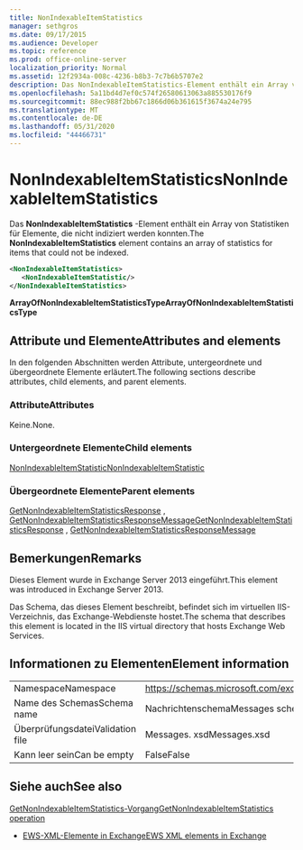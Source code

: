 ```yaml
---
title: NonIndexableItemStatistics
manager: sethgros
ms.date: 09/17/2015
ms.audience: Developer
ms.topic: reference
ms.prod: office-online-server
localization_priority: Normal
ms.assetid: 12f2934a-008c-4236-b8b3-7c7b6b5707e2
description: Das NonIndexableItemStatistics-Element enthält ein Array von Statistiken für Elemente, die nicht indiziert werden konnten.
ms.openlocfilehash: 5a11bd4d7ef0c574f26580613063a885530176f9
ms.sourcegitcommit: 88ec988f2bb67c1866d06b361615f3674a24e795
ms.translationtype: MT
ms.contentlocale: de-DE
ms.lasthandoff: 05/31/2020
ms.locfileid: "44466731"
---
```

# <a name="nonindexableitemstatistics"></a><span data-ttu-id="bb500-103">NonIndexableItemStatistics</span><span class="sxs-lookup"><span data-stu-id="bb500-103">NonIndexableItemStatistics</span></span>

<span data-ttu-id="bb500-104">Das **NonIndexableItemStatistics** -Element enthält ein Array von Statistiken für Elemente, die nicht indiziert werden konnten.</span><span class="sxs-lookup"><span data-stu-id="bb500-104">The **NonIndexableItemStatistics** element contains an array of statistics for items that could not be indexed.</span></span> 
  
```XML
<NonIndexableItemStatistics>
   <NonIndexableItemStatistic/>
</NonIndexableItemStatistics>
```

 <span data-ttu-id="bb500-105">**ArrayOfNonIndexableItemStatisticsType**</span><span class="sxs-lookup"><span data-stu-id="bb500-105">**ArrayOfNonIndexableItemStatisticsType**</span></span>
## <a name="attributes-and-elements"></a><span data-ttu-id="bb500-106">Attribute und Elemente</span><span class="sxs-lookup"><span data-stu-id="bb500-106">Attributes and elements</span></span>

<span data-ttu-id="bb500-107">In den folgenden Abschnitten werden Attribute, untergeordnete und übergeordnete Elemente erläutert.</span><span class="sxs-lookup"><span data-stu-id="bb500-107">The following sections describe attributes, child elements, and parent elements.</span></span>
  
### <a name="attributes"></a><span data-ttu-id="bb500-108">Attribute</span><span class="sxs-lookup"><span data-stu-id="bb500-108">Attributes</span></span>

<span data-ttu-id="bb500-109">Keine.</span><span class="sxs-lookup"><span data-stu-id="bb500-109">None.</span></span>
  
### <a name="child-elements"></a><span data-ttu-id="bb500-110">Untergeordnete Elemente</span><span class="sxs-lookup"><span data-stu-id="bb500-110">Child elements</span></span>

[<span data-ttu-id="bb500-111">NonIndexableItemStatistic</span><span class="sxs-lookup"><span data-stu-id="bb500-111">NonIndexableItemStatistic</span></span>](nonindexableitemstatistic.md)
  
### <a name="parent-elements"></a><span data-ttu-id="bb500-112">Übergeordnete Elemente</span><span class="sxs-lookup"><span data-stu-id="bb500-112">Parent elements</span></span>

<span data-ttu-id="bb500-113">[GetNonIndexableItemStatisticsResponse](getnonindexableitemstatisticsresponse.md) , [GetNonIndexableItemStatisticsResponseMessage](getnonindexableitemstatisticsresponsemessage.md)</span><span class="sxs-lookup"><span data-stu-id="bb500-113">[GetNonIndexableItemStatisticsResponse](getnonindexableitemstatisticsresponse.md) , [GetNonIndexableItemStatisticsResponseMessage](getnonindexableitemstatisticsresponsemessage.md)</span></span>
  
## <a name="remarks"></a><span data-ttu-id="bb500-114">Bemerkungen</span><span class="sxs-lookup"><span data-stu-id="bb500-114">Remarks</span></span>

<span data-ttu-id="bb500-115">Dieses Element wurde in Exchange Server 2013 eingeführt.</span><span class="sxs-lookup"><span data-stu-id="bb500-115">This element was introduced in Exchange Server 2013.</span></span>
  
<span data-ttu-id="bb500-116">Das Schema, das dieses Element beschreibt, befindet sich im virtuellen IIS-Verzeichnis, das Exchange-Webdienste hostet.</span><span class="sxs-lookup"><span data-stu-id="bb500-116">The schema that describes this element is located in the IIS virtual directory that hosts Exchange Web Services.</span></span>
  
## <a name="element-information"></a><span data-ttu-id="bb500-117">Informationen zu Elementen</span><span class="sxs-lookup"><span data-stu-id="bb500-117">Element information</span></span>

|||
|:-----|:-----|
|<span data-ttu-id="bb500-118">Namespace</span><span class="sxs-lookup"><span data-stu-id="bb500-118">Namespace</span></span>  <br/> |https://schemas.microsoft.com/exchange/services/2006/messages  <br/> |
|<span data-ttu-id="bb500-119">Name des Schemas</span><span class="sxs-lookup"><span data-stu-id="bb500-119">Schema name</span></span>  <br/> |<span data-ttu-id="bb500-120">Nachrichtenschema</span><span class="sxs-lookup"><span data-stu-id="bb500-120">Messages schema</span></span>  <br/> |
|<span data-ttu-id="bb500-121">Überprüfungsdatei</span><span class="sxs-lookup"><span data-stu-id="bb500-121">Validation file</span></span>  <br/> |<span data-ttu-id="bb500-122">Messages. xsd</span><span class="sxs-lookup"><span data-stu-id="bb500-122">Messages.xsd</span></span>  <br/> |
|<span data-ttu-id="bb500-123">Kann leer sein</span><span class="sxs-lookup"><span data-stu-id="bb500-123">Can be empty</span></span>  <br/> |<span data-ttu-id="bb500-124">False</span><span class="sxs-lookup"><span data-stu-id="bb500-124">False</span></span>  <br/> |
   
## <a name="see-also"></a><span data-ttu-id="bb500-125">Siehe auch</span><span class="sxs-lookup"><span data-stu-id="bb500-125">See also</span></span>



[<span data-ttu-id="bb500-126">GetNonIndexableItemStatistics-Vorgang</span><span class="sxs-lookup"><span data-stu-id="bb500-126">GetNonIndexableItemStatistics operation</span></span>](getnonindexableitemstatistics-operation.md)


- [<span data-ttu-id="bb500-127">EWS-XML-Elemente in Exchange</span><span class="sxs-lookup"><span data-stu-id="bb500-127">EWS XML elements in Exchange</span></span>](ews-xml-elements-in-exchange.md)

